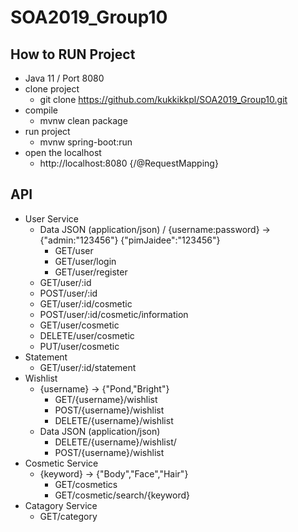 # SOA2019_Group10

## How to RUN Project
- Java 11 / Port 8080
- clone project
  - git clone https://github.com/kukkikkpl/SOA2019_Group10.git
- compile
  - mvnw clean package
- run project
  - mvnw spring-boot:run
- open the localhost
  - http://localhost:8080 {/@RequestMapping}

## API
- User Service
  - Data JSON (application/json) / {username:password} -> {"admin:"123456"} {"pimJaidee":"123456"}
    - GET/user
    - GET/user/login
    - GET/user/register
  - GET/user/:id
  - POST/user/:id
  - GET/user/:id/cosmetic
  - POST/user/:id/cosmetic/information
  - GET/user/cosmetic
  - DELETE/user/cosmetic
  - PUT/user/cosmetic
- Statement
  - GET/user/:id/statement
- Wishlist
  - {username} -> {"Pond,"Bright"}
    - GET/{username}/wishlist 
    - POST/{username}/wishlist
    - DELETE/{username}/wishlist
  - Data JSON (application/json)  
    - DELETE/{username}/wishlist/
    - POST/{username}/wishlist
- Cosmetic Service
  - {keyword} -> {"Body","Face","Hair"}
    - GET/cosmetics
    - GET/cosmetic/search/{keyword}
- Catagory Service
  - GET/category
